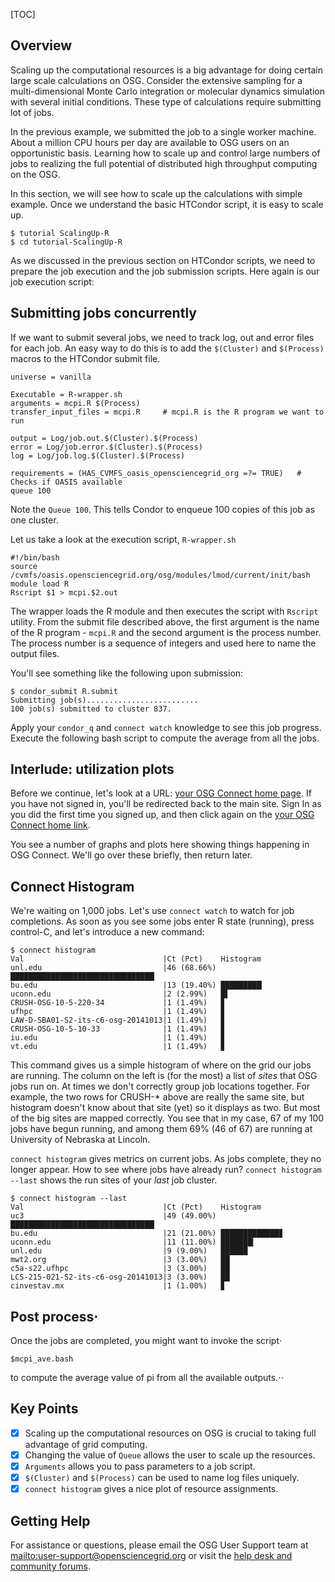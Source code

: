 [title]: - "Scaling up compute resources"
[TOC]


## Overview

Scaling up the computational resources is a big advantage for doing
certain large scale calculations on OSG. Consider the extensive
sampling for a multi-dimensional Monte Carlo integration or molecular
dynamics simulation with several initial conditions. These type of
calculations require submitting lot of jobs.

In the previous example, we submitted the job to a single worker
machine. About a million CPU hours per day are available to OSG users
on an opportunistic basis.  Learning how to scale up and control large
numbers of jobs to realizing the full potential of distributed high
throughput computing on the OSG.

In this section, we will see how to scale up the calculations with
simple example. Once we understand the basic HTCondor script, it is easy
to scale up.

    $ tutorial ScalingUp-R
    $ cd tutorial-ScalingUp-R

As we discussed in the previous section on HTCondor scripts, we need to
prepare the job execution and the job submission scripts. Here again
is our job execution script:

## Submitting jobs concurrently

If we want to submit several jobs, we need to track log, out and error  files for each
job. An easy way to do this is to add the `$(Cluster)` and `$(Process)`
macros to the HTCondor submit file. 

	universe = vanilla
		
	Executable = R-wrapper.sh
	arguments = mcpi.R $(Process)
	transfer_input_files = mcpi.R     # mcpi.R is the R program we want to run
		
	output = Log/job.out.$(Cluster).$(Process)  
	error = Log/job.error.$(Cluster).$(Process)
	log = Log/job.log.$(Cluster).$(Process)
		
	requirements = (HAS_CVMFS_oasis_opensciencegrid_org =?= TRUE)   # Checks if OASIS available
	queue 100

Note the `Queue 100`.  This tells Condor to enqueue 100 copies of this job
as one cluster.  

Let us take a look at the execution script, `R-wrapper.sh`

	#!/bin/bash
	source /cvmfs/oasis.opensciencegrid.org/osg/modules/lmod/current/init/bash
	module load R
	Rscript $1 > mcpi.$2.out

The wrapper loads the R module and then executes the script with `Rscript` utility. From the submit 
file described above, the first argument is the name of the R program - `mcpi.R` and the second argument is the process number. The process number is a sequence of integers and used here to name the output
files. 


You'll see something like the following upon submission:

	$ condor_submit R.submit
	Submitting job(s).........................
	100 job(s) submitted to cluster 837.

Apply your `condor_q` and `connect watch` knowledge to see this job
progress. Execute the following bash script to compute the average from all the jobs.

## Interlude: utilization plots

Before we continue, let's look at a URL: [your OSG Connect home
page](http://osgconnect.net/home).  If you have not signed in, you'll be
redirected back to the main site.  Sign In as you did the first time you
signed up, and then click again on the
[your OSG Connect home link](http://osgconnect.net/home).

You see a number of graphs and plots here showing things happening
in OSG Connect.  We'll go over these briefly, then return later.

## Connect Histogram 

We're waiting on 1,000 jobs.  Let's use `connect watch` to
watch for job completions.  As soon as you see some jobs enter R state
(running), press control-C, and let's introduce a new command:

	$ connect histogram
	Val                               |Ct (Pct)    Histogram
	unl.edu                           |46 (68.66%) ████████████████████████████████▏
	bu.edu                            |13 (19.40%) █████████▏
	uconn.edu                         |2 (2.99%)   █▌
	CRUSH-OSG-10-5-220-34             |1 (1.49%)   ▊
	ufhpc                             |1 (1.49%)   ▊
	LAW-D-SBA01-S2-its-c6-osg-20141013|1 (1.49%)   ▊
	CRUSH-OSG-10-5-10-33              |1 (1.49%)   ▊
	iu.edu                            |1 (1.49%)   ▊
	vt.edu                            |1 (1.49%)   ▊

This command gives us a simple histogram of where on the grid our jobs
are running.  The column on the left is (for the most) a list of _sites_
that OSG jobs run on.  At times we don't correctly group job locations
together. For example, the two rows for CRUSH-* above are really the
same site, but histogram doesn't know about that site (yet) so it
displays as two.  But most of the big sites are mapped correctly.  You
see that in my case, 67 of my 100 jobs have begun running, and among
them 69% (46 of 67) are running at University of Nebraska at Lincoln.

`connect histogram` gives metrics on current jobs.  As jobs complete,
they no longer appear.  How to see where jobs have already run? `connect
histogram --last` shows the run sites of your *last* job cluster.

	$ connect histogram --last
	Val                               |Ct (Pct)    Histogram
	uc3                               |49 (49.00%) ████████████████████████████████▏
	bu.edu                            |21 (21.00%) █████████████▊
	uconn.edu                         |11 (11.00%) ███████▎
	unl.edu                           |9 (9.00%)   ██████
	mwt2.org                          |3 (3.00%)   ██
	c5a-s22.ufhpc                     |3 (3.00%)   ██
	LCS-215-021-S2-its-c6-osg-20141013|3 (3.00%)   ██
	cinvestav.mx                      |1 (1.00%)   ▊

## Post process⋅

Once the jobs are completed, you might want to invoke the script⋅

~~~
$mcpi_ave.bash
~~~

to compute the average value of pi from all the available outputs.⋅⋅


## Key Points
- [x] Scaling up the computational resources on OSG is crucial to taking full advantage of grid computing.
- [x] Changing the value of `Queue` allows the user to scale up the resources.
- [x] `Arguments` allows you to pass parameters to a job script.
- [x] `$(Cluster)` and `$(Process)` can be used to name log files uniquely.
- [x] `connect histogram` gives a nice plot of resource assignments.

## Getting Help
For assistance or questions, please email the OSG User Support team  at <mailto:user-support@opensciencegrid.org> or visit the [help desk and community forums](http://support.opensciencegrid.org).
